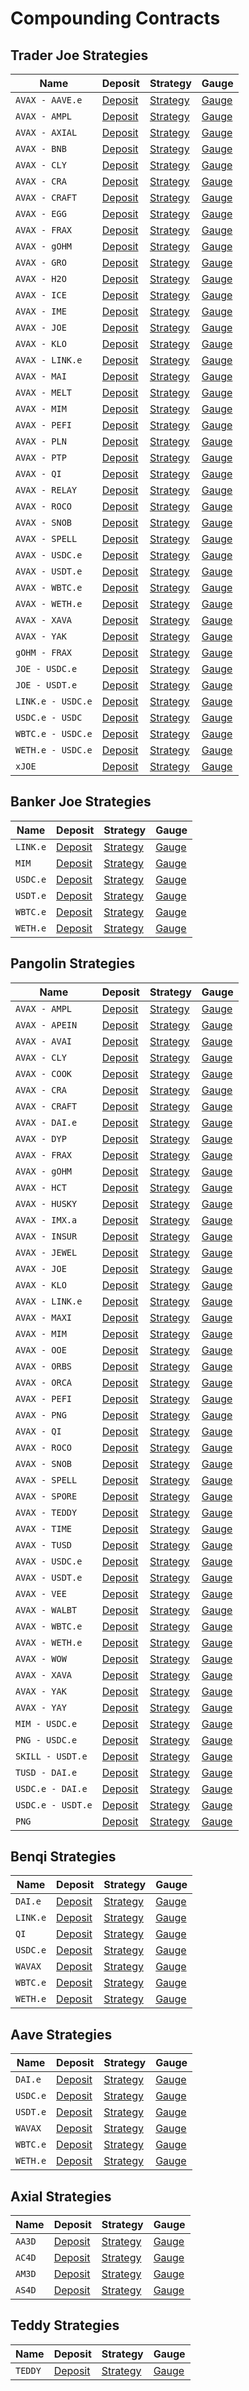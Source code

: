 # Compounding Contracts

## Trader Joe Strategies

Name | Deposit | Strategy | Gauge
--- | --- | --- | ---
`AVAX - AAVE.e` | [Deposit](https://snowtrace.io/address/0xE7FfFc0D15fc238F8F1AcC40Db5B5A0240Fb116a) | [Strategy](https://snowtrace.io/address/0xc487FD871031ba788aEa388557Ceb2C0E8BFeACd) | [Gauge](https://snowtrace.io/address/0x39890e771a2012b53144e2c3345Ef38ef6A31A9f)
`AVAX - AMPL` | [Deposit](https://snowtrace.io/address/0x12Fc6aB54FBfa9B582C3eD9e39B05CF933c6AFeb) | [Strategy](https://snowtrace.io/address/0xC95cA1b7C329A0208E6FA8C071FF62176876Fe6d) | [Gauge](https://snowtrace.io/address/0x1d42640b9fb623496DE6A7340a0a58E5ff19d1d8)
`AVAX - AXIAL` | [Deposit](https://snowtrace.io/address/0xa9ebe7B640F65077c16803Ff1275D790796038a0) | [Strategy](https://snowtrace.io/address/0x0Ab2EA5c4172928D988CFe3E1969C864E15BFdeE) | [Gauge](https://snowtrace.io/address/0xFA5A332faEf127E5fe5e0051ec19682d3D35f762)
`AVAX - BNB` | [Deposit](https://snowtrace.io/address/0xc33b19c3d166CcD844aeDC475A989F5C0FC79E43) | [Strategy](https://snowtrace.io/address/0x63e46c6DAC4B15Ef74eC8DdC4E80721A32B1649C) | [Gauge](https://snowtrace.io/address/0x750706E95F4AF537BCcD76B77e06D2d55be384BF)
`AVAX - CLY` | [Deposit](https://snowtrace.io/address/0x702999Be42a3F5B47c7B983BF445B1607b846630) | [Strategy](https://snowtrace.io/address/0xD8E3c23F483933D6B7b9DCb89A7d2c605fAeD0cB) | [Gauge](https://snowtrace.io/address/0x89d6eD648200B66A84F90d178E6668213bF2CFcE)
`AVAX - CRA` | [Deposit](https://snowtrace.io/address/0xE61E5291ba241027b10064ac0c99411aa51DAC52) | [Strategy](https://snowtrace.io/address/0xCF5cA9aC98E292BD1d96A3c750f652367104036d) | [Gauge](https://snowtrace.io/address/0xEdB0aBe108b36634d40685f2725Cb7c84cECFD68)
`AVAX - CRAFT` | [Deposit](https://snowtrace.io/address/0x18b608c54440b3a952A8BA6948A2A971A1aC97A2) | [Strategy](https://snowtrace.io/address/0x923023B9cA78a1da7a5135B3E6b9750adC3FF66f) | [Gauge](https://snowtrace.io/address/0x53fcE4a05abebc619003f79c3695a5fABBFF2f7D)
`AVAX - EGG` | [Deposit](https://snowtrace.io/address/0x42a8Bcb58e8507c8987Ca59374DaF5aeF4974BFB) | [Strategy](https://snowtrace.io/address/0xe190692bF6c3DA53B207a5F1893b05859190DD83) | [Gauge](https://snowtrace.io/address/0xe0492CE0abdf701969BeD3f77147a8E43F537211)
`AVAX - FRAX` | [Deposit](https://snowtrace.io/address/0x620BA147D7fFf419B18eC99335C9691c4c0940D1) | [Strategy](https://snowtrace.io/address/0x4762418fC2bb0A2A930aBe5D60333d23fB52C6e3) | [Gauge](https://snowtrace.io/address/0x5aF4163E9a55e666b02E9Cd2D071E28BAeA0434e)
`AVAX - gOHM` | [Deposit](https://snowtrace.io/address/0xd12661461b09C5f440191d90FcA907769453Cdf0) | [Strategy](https://snowtrace.io/address/0x3c946F6D5D7567486d506559F1706001871884c3) | [Gauge](https://snowtrace.io/address/0xb2a66a60D74E908F90665c13898DD431B8e9D21A)
`AVAX - GRO` | [Deposit](https://snowtrace.io/address/0x82A4F9e0F3612227Dc86D293244467935A96c7dB) | [Strategy](https://snowtrace.io/address/0x6e0F5DE3d2a4d458345ECDf2Fb3B1DC286FC8F75) | [Gauge](https://snowtrace.io/address/0xea4CC3192d2CFe76F968890BD611B332f53Fbac4)
`AVAX - H2O` | [Deposit](https://snowtrace.io/address/0x3CE30991623Dc1398C10A9f933D7a614A42Cc597) | [Strategy](https://snowtrace.io/address/0x7849Ec4B73f08370E4686eB0F54c53D0B13fc277) | [Gauge](https://snowtrace.io/address/0x266f912e789c98c9ae1E63B5c09E0D374bdd88e6)
`AVAX - ICE` | [Deposit](https://snowtrace.io/address/0x2919641D1069A9aF9675B977f96d8CCC725eA0F1) | [Strategy](https://snowtrace.io/address/0x74c8f08485a7e9236829553B9f14ed8Eb878C8d3) | [Gauge](https://snowtrace.io/address/0x42A639c6A590fb9dF04c963ae9E51944ABc1e46f)
`AVAX - IME` | [Deposit](https://snowtrace.io/address/0xe6d20Fc3fC82c8526994d9923b2BbbDd69B227D6) | [Strategy](https://snowtrace.io/address/0x8d38ed04F489F973d2eb497965F084531504fF7d) | [Gauge](https://snowtrace.io/address/0x05984747755d588A345D8c4c5dd1F6CEA6f89aE0)
`AVAX - JOE` | [Deposit](https://snowtrace.io/address/0xcC757081C972D0326de42875E0DA2c54af523622) | [Strategy](https://snowtrace.io/address/0x22b79F4859daEE9E1C1CA83862f4161585E488de) | [Gauge](https://snowtrace.io/address/0x606E5d9F9d368C2f049431D876C7d1cAb4eD988F)
`AVAX - KLO` | [Deposit](https://snowtrace.io/address/0xf6E8432EF7d85Ae1202Dc537106D3696eBB27769) | [Strategy](https://snowtrace.io/address/0x3aC78a7CC3C92BeFAaE9B59D4385a10403fB7c55) | [Gauge](https://snowtrace.io/address/0x185B384e13fD2e79E1d974CC470E4C1a8ae7FC43)
`AVAX - LINK.e` | [Deposit](https://snowtrace.io/address/0xfAa4f21A8Ef346370d00F1a7693FdC5D87C3e12a) | [Strategy](https://snowtrace.io/address/0x7dAb11288C0cEeC05DE1B4694591cc2252B9d5F5) | [Gauge](https://snowtrace.io/address/0x760598Fc18DE7B31368a2F82F3C0445b4f73c7C9)
`AVAX - MAI` | [Deposit](https://snowtrace.io/address/0x5b227c2D55f5FDD084a86B8EF0C8BF1EaBa8b8d3) | [Strategy](https://snowtrace.io/address/0x848f8b5E78cb509e1ce49179Cc9Ad1D278A50D46) | [Gauge](https://snowtrace.io/address/0x86B4f0A1258Ed2D8cd71E217e7f6eBFD5bF63c23)
`AVAX - MELT` | [Deposit](https://snowtrace.io/address/0x8b382e9badB63CeaB38C7D4Cc649E9983bDd6d34) | [Strategy](https://snowtrace.io/address/0x9F38233653606E6A12255e15103cAAe92d0E483d) | [Gauge](https://snowtrace.io/address/0xeDcC8D948b9F07fd92574874f1Bc408170e97Dac)
`AVAX - MIM` | [Deposit](https://snowtrace.io/address/0xf561EAE92039ab1540a75FDFD50ce8C6800bC078) | [Strategy](https://snowtrace.io/address/0xAFCa35AE5Dd4D8FC900AD7b08d7f3e96E498B2B8) | [Gauge](https://snowtrace.io/address/0x6C505f553A07E04B1E059D4aA8fe1C72c0aD7D97)
`AVAX - PEFI` | [Deposit](https://snowtrace.io/address/0x68691a1e8eAAE3dFDcC300BbC0d6D3902bA06E8d) | [Strategy](https://snowtrace.io/address/0x9A211A969aaD6Dcc5E49952bFCC6769e6EA828a7) | [Gauge](https://snowtrace.io/address/0x3feB0170AF30Ee17ab34fd008d4e0cC57ee3Aacf)
`AVAX - PLN` | [Deposit](https://snowtrace.io/address/0xa15000C4a476c04442FC4712263fFa35E98121BD) | [Strategy](https://snowtrace.io/address/0xaAD354a34c11df4781F0C9982721E59F712AbD08) | [Gauge](https://snowtrace.io/address/0x8c302d54be1BA5e55f47E89109eaDfDAe79F5123)
`AVAX - PTP` | [Deposit](https://snowtrace.io/address/0x0377c3e6072bEa5cb34a19adce67394373AeD04B) | [Strategy](https://snowtrace.io/address/0xdE138F00685F6dd2920AFfF1B012EB114050b305) | [Gauge](https://snowtrace.io/address/0x09A3C4E9c61adBd8826F405d7D290e3DB6249F81)
`AVAX - QI` | [Deposit](https://snowtrace.io/address/0x9937dD4aaaCfD77BD34a88f9282fAe36fAE364f9) | [Strategy](https://snowtrace.io/address/0x98019f3faa175329b1016BD58bf03cC387261F27) | [Gauge](https://snowtrace.io/address/0x51E4478e19554b06aD813fFC2ba804cD13f00AA4)
`AVAX - RELAY` | [Deposit](https://snowtrace.io/address/0x8C4185D7303c7865a45B46d705F40a8FAAd43Add) | [Strategy](https://snowtrace.io/address/0x90d6f39E931E519738702149D01f7fEF87c752d8) | [Gauge](https://snowtrace.io/address/0x49e465b776cD1e95D51a737A2845c78169E19C4E)
`AVAX - ROCO` | [Deposit](https://snowtrace.io/address/0xeD69BA2c371aaD5E34ad42E57ad0a427F5ee6515) | [Strategy](https://snowtrace.io/address/0xfaF355a32271d569e957a2b54c450631252a81A7) | [Gauge](https://snowtrace.io/address/0xfbb4AaF26eba455F0C864E7Be55088987eB48967)
`AVAX - SNOB` | [Deposit](https://snowtrace.io/address/0x8b2E1802A7E0E0c7e1EaE8A7c636058964e21047) | [Strategy](https://snowtrace.io/address/0xAff50d65fe5B97FAf7CBE429E3CE594fBC1F4c58) | [Gauge](https://snowtrace.io/address/0xbfb39cf60b4598B1EEc796838faF874f6c41289B)
`AVAX - SPELL` | [Deposit](https://snowtrace.io/address/0xec54A22B53EE66a77C5F26F860c6913472199661) | [Strategy](https://snowtrace.io/address/0xF4a9A9a26E26843A3d4Cfa450A36233C3e1635C6) | [Gauge](https://snowtrace.io/address/0x52f994801126A573c60F5b0666766742F8a24A4e)
`AVAX - USDC.e` | [Deposit](https://snowtrace.io/address/0xf25f6f5dad18a16033d05c1f2F558119665fDEF4) | [Strategy](https://snowtrace.io/address/0x753949E85E50ede6B800D0dFD1e8d1882B966Bb2) | [Gauge](https://snowtrace.io/address/0x6F5a949Bd831E6Ad921690c29C981FA9B0466095)
`AVAX - USDT.e` | [Deposit](https://snowtrace.io/address/0xc72901E3dBE5258728B329352fC4742f4966Bc1f) | [Strategy](https://snowtrace.io/address/0x92dAD9EA5027Df9A3f1417E2597DA718c9DDAC5F) | [Gauge](https://snowtrace.io/address/0xC634e98c9d1b57a8e8Ea4B4767C66d049B693Ad0)
`AVAX - WBTC.e` | [Deposit](https://snowtrace.io/address/0x5c52587bD441A6e6916D2C2d32A84735b9Ee4ccD) | [Strategy](https://snowtrace.io/address/0x5eED5F460aC62AF90147df981C6BF29C7B166919) | [Gauge](https://snowtrace.io/address/0xBc1fd03A8F153cBB5F0dbbf1f67442b886120650)
`AVAX - WETH.e` | [Deposit](https://snowtrace.io/address/0xe13E1a491eDc640b0591D70390897620f31bbF6E) | [Strategy](https://snowtrace.io/address/0x6f69C5819c42659AF865d28C0E6Ea5dCf3F1E41F) | [Gauge](https://snowtrace.io/address/0x4360a7a98f7618232e1fEb3568d7bD8015254689)
`AVAX - XAVA` | [Deposit](https://snowtrace.io/address/0x0B2C4f6C54182EDeE30DFF69Be972f9E04888321) | [Strategy](https://snowtrace.io/address/0x7F623a88180BD44773Aa89de41E53909Fcfe34da) | [Gauge](https://snowtrace.io/address/0x8De1b4015E9313fF381eBF95F3393BBCA6Bf1D15)
`AVAX - YAK` | [Deposit](https://snowtrace.io/address/0x9854F6615f73e533940F90FfE8DB1eAFB424A3c7) | [Strategy](https://snowtrace.io/address/0xcd19F93C12333a4f22892eeed04AD31b13A54658) | [Gauge](https://snowtrace.io/address/0xb1516a54C097E59c7265633EcdA2739A612006f3)
`gOHM - FRAX` | [Deposit](https://snowtrace.io/address/0xeea1A5A847D891FF298Fa33f5Ba9E5603bb3384c) | [Strategy](https://snowtrace.io/address/0xf5BF0C6604Da17c255eF65117cB66bfFD2322a40) | [Gauge](https://snowtrace.io/address/0xc3eAC23bE0C89EBabB4323BF8E1B42C4f0D2B4aD)
`JOE - USDC.e` | [Deposit](https://snowtrace.io/address/0xDe9f979fEdf595FcfD1D09c85d194C700678cC83) | [Strategy](https://snowtrace.io/address/0x351d699550c2C194554D77A7763F51eFDe2cEE22) | [Gauge](https://snowtrace.io/address/0x9b9F3dAd347F2c7e563D1ee8dae32AB9338Abd44)
`JOE - USDT.e` | [Deposit](https://snowtrace.io/address/0xB26A7f2bCA1De2E6BFf411D2ce04ca6C3285e0E8) | [Strategy](https://snowtrace.io/address/0x08c89728f1145CB0f2740A91Fcd58AE923EE5148) | [Gauge](https://snowtrace.io/address/0x69406A377C0dF70323ef83DDa883452F842955B3)
`LINK.e - USDC.e` | [Deposit](https://snowtrace.io/address/0xc28F8a82018c0b92C903Fc2D3013381b7e6ae3d5) | [Strategy](https://snowtrace.io/address/0x5Ce0C1C84499AbEACbf1d63aAAc5CC6B5EA25C67) | [Gauge](https://snowtrace.io/address/0xE2b112dde9A8cE59C7DC486315cdf88924Efa71a)
`USDC.e - USDC` | [Deposit](https://snowtrace.io/address/0xA562f95dB32A0D72e0692f731BBfb9E20648870B) | [Strategy](https://snowtrace.io/address/0x59FE2e91c8A42C59CF09d437E5b192c8438cD8E9) | [Gauge](https://snowtrace.io/address/0x22ec75A6BC9D8f2b828615820c98811c6712B303)
`WBTC.e - USDC.e` | [Deposit](https://snowtrace.io/address/0xAFB27fB1c5bd91A80d18A321D6dC09aDd6a94219) | [Strategy](https://snowtrace.io/address/0x51Ed80385Ec034cb6D2eb064009fD902c45cEA3e) | [Gauge](https://snowtrace.io/address/0x6579aabb842253e68eD8586cE6c1E288AA511120)
`WETH.e - USDC.e` | [Deposit](https://snowtrace.io/address/0x5586630339C015dF34EAB3Ae0343D37BE89671f9) | [Strategy](https://snowtrace.io/address/0xA9204E10fB899bBe8005ba4aA799091c1601AD29) | [Gauge](https://snowtrace.io/address/0x82Ca9B36922B3c9D6e45696FF1Fbf979eef8adEB)
`xJOE` | [Deposit](https://snowtrace.io/address/0x8c06828A1707b0322baaa46e3B0f4D1D55f6c3E6) | [Strategy](https://snowtrace.io/address/0x4B5f643489965bd9383A578c5FB55808Caa4F225) | [Gauge](https://snowtrace.io/address/0xE19AF15e4E8a62Ae13C29e2f6B1d9BBbFd7D6BA1)

## Banker Joe Strategies

Name | Deposit | Strategy | Gauge
--- | --- | --- | ---
`LINK.e` | [Deposit](https://snowtrace.io/address/0x6C6B562100663b4179C95E5B199576f2E16b150e) | [Strategy](https://snowtrace.io/address/0x997FbBbb0957Ace0512f38a23f5cfFafFc2172f9) | [Gauge](https://snowtrace.io/address/0xCda550C9cb6616E7e48ce3511eA47FE64851819E)
`MIM` | [Deposit](https://snowtrace.io/address/0x3aAF997FdDA51eBb0918e3E59021f5FDE52444d8) | [Strategy](https://snowtrace.io/address/0xd3829B16a2A7338a15078c541BA331E49D635E29) | [Gauge](https://snowtrace.io/address/0x55839d98536348825aB31c0c1263fbE814Bf649a)
`USDC.e` | [Deposit](https://snowtrace.io/address/0x8C9fAEBD41c68B801d628902EDad43D88e4dD0a6) | [Strategy](https://snowtrace.io/address/0xbACa6772f7313f5852eAeF64119b606629329186) | [Gauge](https://snowtrace.io/address/0x318AC6831Ba4838BDC3F6A9B7b998A73efD061Ee)
`USDT.e` | [Deposit](https://snowtrace.io/address/0xc7Ca863275b2D0F7a07cA6e2550504362705aA1A) | [Strategy](https://snowtrace.io/address/0x9f8eeAe99578882fF045D65441B75a85bA11c8c2) | [Gauge](https://snowtrace.io/address/0x1F5D44E5aB4804183B523B337DD289075e2616Dd)
`WBTC.e` | [Deposit](https://snowtrace.io/address/0xfb49ea67b84F7c1bBD825de7febd2C836BC4B47E) | [Strategy](https://snowtrace.io/address/0x794792E97c23cd95524A955C79292bdD14245EA3) | [Gauge](https://snowtrace.io/address/0xB57944317ca5A32bf8Db871d4C5fc87072524d5F)
`WETH.e` | [Deposit](https://snowtrace.io/address/0x49e6A1255DEfE0B194a67199e78aD5AA5D7cb092) | [Strategy](https://snowtrace.io/address/0x7322fd7b3B4F213F003355cdFef62fdac1d0D58a) | [Gauge](https://snowtrace.io/address/0xAF5b1225D0106b0eb0c9Ca163a398369fa17b483)

## Pangolin Strategies

Name | Deposit | Strategy | Gauge
--- | --- | --- | ---
`AVAX - AMPL` | [Deposit](https://snowtrace.io/address/0xeEc0b6B6Af1a5Ec3571Ca5E219511bbd630F0477) | [Strategy](https://snowtrace.io/address/0xdc5Fc3178D5f140206530c7E817144B90f1A8eEC) | [Gauge](https://snowtrace.io/address/0xFecac8049f15F731a069654B7b84d74D5CB50308)
`AVAX - APEIN` | [Deposit](https://snowtrace.io/address/0x192ae260676Ba79ccc57A6f4Ed692Bfe371658b9) | [Strategy](https://snowtrace.io/address/0xF7E5CA8456CEBEdA6Dd51cFf2b0ae8Ce1fa58F65) | [Gauge](https://snowtrace.io/address/0x36f6702dA28424aBdFDf55827DC598ab6A064Bcd)
`AVAX - AVAI` | [Deposit](https://snowtrace.io/address/0xCb99CFaF774eec0F4600B610Bc429204a8b9DddE) | [Strategy](https://snowtrace.io/address/0x7CD232a7c94BE0fb64880f3AB68855Cd164f703A) | [Gauge](https://snowtrace.io/address/0xb211a55E9E9ae461cf96857616265bf8142Bef19)
`AVAX - CLY` | [Deposit](https://snowtrace.io/address/0x4aB4944Bf4D376b9914Ae4b81E7C31Ff88d633b8) | [Strategy](https://snowtrace.io/address/0xfC4C187b5b2379403D50561A577A45f8758586BA) | [Gauge](https://snowtrace.io/address/0xC7D14e80d612588950C714a148a7f34fe3068cc7)
`AVAX - COOK` | [Deposit](https://snowtrace.io/address/0x53A646A61038F05e7E4584B367FDfabcF62e0844) | [Strategy](https://snowtrace.io/address/0x4E36D0c4CE14A62ca0B3bba9d786Cf7fC1EAe9bd) | [Gauge](https://snowtrace.io/address/0x5759192eccF9DdF64dE878fEd41A21A6aE37974c)
`AVAX - CRA` | [Deposit](https://snowtrace.io/address/0xa8ab5Ad340A3A728C835f93190357088C8aD5225) | [Strategy](https://snowtrace.io/address/0x82491550DaA8365ac4a5121e143D1759f4D5ADed) | [Gauge](https://snowtrace.io/address/0x280556506cAaD1ba21BE57e073508cf1Fa27BacE)
`AVAX - CRAFT` | [Deposit](https://snowtrace.io/address/0xA6c0a88Fcc92EE0a40faAA988EEe1bf4Af4d04C9) | [Strategy](https://snowtrace.io/address/0x6c9f1Aa3060797D51b63dDbA5D650056330910a9) | [Gauge](https://snowtrace.io/address/0xEF70c1B68D915Cc2e88eDba5dDcA99f9Cf0CE217)
`AVAX - DAI.e` | [Deposit](https://snowtrace.io/address/0x56A6e103D860FBb991eF1Afd24250562a292b2a5) | [Strategy](https://snowtrace.io/address/0x972CE57943eC6e556d46D1BbF2182E74BEee247a) | [Gauge](https://snowtrace.io/address/0x836c7aAFeb4dc06Ab628283dfB9cAdf145d80627)
`AVAX - DYP` | [Deposit](https://snowtrace.io/address/0xf4a591BeaC3A4D864C3293477bBD3f86880ADa16) | [Strategy](https://snowtrace.io/address/0x68FAf4DD1566062ABf0A21A8AeAf3A9658C0B659) | [Gauge](https://snowtrace.io/address/0x5e183333e0113109Ed657b58b0EaB2c3aC03fCcc)
`AVAX - FRAX` | [Deposit](https://snowtrace.io/address/0x8a9d06976073715461D66d595523a06C7B5c5313) | [Strategy](https://snowtrace.io/address/0x2bA0fA57188A0d8ff1271B18fCC088658173578f) | [Gauge](https://snowtrace.io/address/0x8670E82e0A38046Eb89202CDeC5f1F099efab9d0)
`AVAX - gOHM` | [Deposit](https://snowtrace.io/address/0x2a1D2D2Fdb76AB3baB6ba424612dDAFc5750de59) | [Strategy](https://snowtrace.io/address/0x08f49bb40aE8b988fb507Ac10aEa55487FA73ef9) | [Gauge](https://snowtrace.io/address/0xEaB12117c7d5695F7fFde6b599C2b4A13d2EE31f)
`AVAX - HCT` | [Deposit](https://snowtrace.io/address/0xe720fca4cfF42F03eC01A12F23592b731A43EDCf) | [Strategy](https://snowtrace.io/address/0x157A9673Fa05288bF3dd5D41Bc47D4f84C2E2c1a) | [Gauge](https://snowtrace.io/address/0x90C7AdcfD0c6DfeB19Ca7a5FC1D8C76Dee55D4eE)
`AVAX - HUSKY` | [Deposit](https://snowtrace.io/address/0x150Bc67072c2dB7c55D83302B7dA7D930Eed1c3E) | [Strategy](https://snowtrace.io/address/0x480e824BA63c9B8dA527E4b1aF8266EEaC27a27D) | [Gauge](https://snowtrace.io/address/0xa316786c3c965B0F65dB2a9806cDF4b8067eB89C)
`AVAX - IMX.a` | [Deposit](https://snowtrace.io/address/0x28a5e50d0841d7AC5d858A76a1C54f27baB6Eda9) | [Strategy](https://snowtrace.io/address/0x86d7abcbde8c55999Aa73f459be140d672ddB70d) | [Gauge](https://snowtrace.io/address/0x3F94Af99e61524FCE83bb7F99AA041B917592a9a)
`AVAX - INSUR` | [Deposit](https://snowtrace.io/address/0x433de3528fe278a6B16072dd5389df8af3DcdD8c) | [Strategy](https://snowtrace.io/address/0x49Fe0b97B5C193fa181a39f7C68Aa6BDf0899E5f) | [Gauge](https://snowtrace.io/address/0x95118B2325d309AB220e4BAbB7758887F8bf4521)
`AVAX - JEWEL` | [Deposit](https://snowtrace.io/address/0x7F00E024cA3C514a1c9228f89F96dB0dcb6cE04F) | [Strategy](https://snowtrace.io/address/0x8df22F5dF3bE78B69Ab28d28fdd7649a9A7d6f07) | [Gauge](https://snowtrace.io/address/0xA9b3cBF38d796e55B2904FD4a0500adE3eB6e5DB)
`AVAX - JOE` | [Deposit](https://snowtrace.io/address/0x98C64DE8118eF067Fe8e3756d77FF134270A94Ad) | [Strategy](https://snowtrace.io/address/0xB897E1b11e2A84d75932D68bc7c638544292160F) | [Gauge](https://snowtrace.io/address/0x1c15aA0537E356929169Bd7bAE84C5d82d076d58)
`AVAX - KLO` | [Deposit](https://snowtrace.io/address/0x17FD2418bcae447Ab383a437e4991F5536646681) | [Strategy](https://snowtrace.io/address/0x043Ae05B10BdbF14ce53f0519E7Ff985d83EBCaD) | [Gauge](https://snowtrace.io/address/0x5970Fc50E3cBe5ffbe544c2C91bd94475fCC2409)
`AVAX - LINK.e` | [Deposit](https://snowtrace.io/address/0x08D5Cfaf58a10D306937aAa8B0d2eb40466f7461) | [Strategy](https://snowtrace.io/address/0xfBba29DFA336a93a2a7Bd1D9E82496F91D109005) | [Gauge](https://snowtrace.io/address/0xC57B205cA66f04329fb24567460D14Ed92E5e73A)
`AVAX - MAXI` | [Deposit](https://snowtrace.io/address/0xA96f7AfD4651319Be90bbA35175FBCBd6758e79f) | [Strategy](https://snowtrace.io/address/0x6caaE95c36464509C73195B2c726ff7115bAE8eC) | [Gauge](https://snowtrace.io/address/0xA05d86F08EDF40b33343cf1761Cee4349527b97d)
`AVAX - MIM` | [Deposit](https://snowtrace.io/address/0x09d5f6DC51485985ef248d9Ea796B349134595fc) | [Strategy](https://snowtrace.io/address/0x23aBC50f401589Dc8295CF49f3226107EFab8b03) | [Gauge](https://snowtrace.io/address/0xc199A791b6A4C1aC0FC76167fd120fbF8de0CfA8)
`AVAX - OOE` | [Deposit](https://snowtrace.io/address/0xFe128e46E6C450662d4Dcf361e740e787cDBce50) | [Strategy](https://snowtrace.io/address/0x47F03750eAD827656b7027386Dc6b5d928aAeC43) | [Gauge](https://snowtrace.io/address/0x5f09Ff88F8E7A85B8d614B54785146d10552C534)
`AVAX - ORBS` | [Deposit](https://snowtrace.io/address/0xD4ADAD0cA62bC5B504DcF302c85E649E6175424f) | [Strategy](https://snowtrace.io/address/0x2c4e0425160BB45AbB3Fc7aC72Fd3D3fef013466) | [Gauge](https://snowtrace.io/address/0x0202Bc153066c9524e5cD13f5d828356391941D0)
`AVAX - ORCA` | [Deposit](https://snowtrace.io/address/0xDcC59A5163d8C74852172869D332CC4eD0a1d4FC) | [Strategy](https://snowtrace.io/address/0x59A07B9cfD80E962FCe2cB0992Dd62Fddf4be1bC) | [Gauge](https://snowtrace.io/address/0xbcb0F17da04EAFcd3B4C05AD00cE129e2f5B057a)
`AVAX - PEFI` | [Deposit](https://snowtrace.io/address/0x5fb4d08bCBD444fDD5a0545fdB0C86783D186382) | [Strategy](https://snowtrace.io/address/0xaBDA973019b4038Dca46A75ba4Ac6066FDf2E45f) | [Gauge](https://snowtrace.io/address/0x6914Cd86BDf0b46f7257Bc0E0a994174d5fD6C27)
`AVAX - PNG` | [Deposit](https://snowtrace.io/address/0x621207093D2e65Bf3aC55dD8Bf0351B980A63815) | [Strategy](https://snowtrace.io/address/0xD8d665fbafb87a1baF80CD7d72171CB664dE12c4) | [Gauge](https://snowtrace.io/address/0xB99459c049aeE1AdB8b8E4E422bFDBc7081B2FAc)
`AVAX - QI` | [Deposit](https://snowtrace.io/address/0xeEc21abC6daD38A8515a7C3388E5ef962Cd960e6) | [Strategy](https://snowtrace.io/address/0x0E2A701e6BD06c8C5B00f37B03689a42E251De1b) | [Gauge](https://snowtrace.io/address/0x846bBe49dA91d4CD4f65c25bc62193127116bCd0)
`AVAX - ROCO` | [Deposit](https://snowtrace.io/address/0x026402B96A3EBDeaE03B70E4C197D70a8f33B295) | [Strategy](https://snowtrace.io/address/0x765Fbb8BE0eB3434c0aac07c9B3Bf02Db4bCED3E) | [Gauge](https://snowtrace.io/address/0x8Fa6d42eDfdaBe9af2A7c85771242a67dE11eb75)
`AVAX - SNOB` | [Deposit](https://snowtrace.io/address/0xF4072358C1E3d7841BD7AfDE31F61E17E8d99BE7) | [Strategy](https://snowtrace.io/address/0x0BCF9DCa633DCE9A519BF809535beb60900d3b24) | [Gauge](https://snowtrace.io/address/0x57D37BCe66597459dfe2A69a02cDdf41D8e71842)
`AVAX - SPELL` | [Deposit](https://snowtrace.io/address/0xe90A5cEdABe829B5dCf596b326ef03e74ae60faB) | [Strategy](https://snowtrace.io/address/0x93147a33cD2Faa75f201dB7A9f13abd7BE7f1F9D) | [Gauge](https://snowtrace.io/address/0x1809C74Ad83b5931BBb0362c1A8179c728843a58)
`AVAX - SPORE` | [Deposit](https://snowtrace.io/address/0x27f8FE86a513bAAF18B59D3dD15218Cc629640Fc) | [Strategy](https://snowtrace.io/address/0xd61336CeA581D9C99fE73bff1FBf2E9082B230dc) | [Gauge](https://snowtrace.io/address/0x7325E1597D48dc43aD9eaA5Dfd64Ecc14cAAF976)
`AVAX - TEDDY` | [Deposit](https://snowtrace.io/address/0x42E1CDd48884C9027E965600B4A725a91D27255b) | [Strategy](https://snowtrace.io/address/0x6b0F6e341E6E8A6Fd9996Db5cC6d1E13a3Fc6a42) | [Gauge](https://snowtrace.io/address/0x300cB5a123847B597d9d6D8cd7305006382BfCD2)
`AVAX - TIME` | [Deposit](https://snowtrace.io/address/0x2b48ff2cA4374562CDEea82534519076105663F2) | [Strategy](https://snowtrace.io/address/0x2EB7B6D232C0446ec5424296e7F3E424b55514D5) | [Gauge](https://snowtrace.io/address/0x0F45c020A1Ae4C7d1F905830f28F8Bc8fdCa6Fc9)
`AVAX - TUSD` | [Deposit](https://snowtrace.io/address/0xfe1A87Cc4a2144f7eBb7d731bE80bF0e4CC6E909) | [Strategy](https://snowtrace.io/address/0xffA285481745ccE2E02a4eA6e51Ce1EF44cbd9C7) | [Gauge](https://snowtrace.io/address/0xb7459a44f330392f0E57554266F6333150B33d13)
`AVAX - USDC.e` | [Deposit](https://snowtrace.io/address/0xd63359ff51BF1217730ae2C37979242B1a3f7c53) | [Strategy](https://snowtrace.io/address/0x88569a232c84B3DDa282bfcF2BDc88E5143e8060) | [Gauge](https://snowtrace.io/address/0xdBed559AA8336Eca7a23f18b601C9B6BF23375D5)
`AVAX - USDT.e` | [Deposit](https://snowtrace.io/address/0x7CC8068AB5FC2D8c843C4b1A6572a1d1E742D7c8) | [Strategy](https://snowtrace.io/address/0x721E9945a95242C48Cff85f6336eA8210172cC05) | [Gauge](https://snowtrace.io/address/0x29b9E36FB4f3b28d873cD6E9da64F8ab9EF5e76D)
`AVAX - VEE` | [Deposit](https://snowtrace.io/address/0xc8AA857291B6622A212D4C32eecCcFBd6D06E685) | [Strategy](https://snowtrace.io/address/0xd900deB68Fee93cEE62A35fdcb0Cf21214653566) | [Gauge](https://snowtrace.io/address/0x13B0E3656e42f7ebb295BaCaaEc46d21AC1d7e4f)
`AVAX - WALBT` | [Deposit](https://snowtrace.io/address/0x322094FDB02677E7a993E735826c9E183fc605a6) | [Strategy](https://snowtrace.io/address/0xE9141904272BB15b4913E3730eaE7cf17908423B) | [Gauge](https://snowtrace.io/address/0xC2a09e4753bB62eF8e18b86aA1D4D8Ba40DAb14A)
`AVAX - WBTC.e` | [Deposit](https://snowtrace.io/address/0x04A3B139fcD004b2A4f957135a3f387124982133) | [Strategy](https://snowtrace.io/address/0xEC650443E4818Cb6e7caDB75377CFD08A060b560) | [Gauge](https://snowtrace.io/address/0x515234c282b56BE0AB500Fbba8763Cf79De24fAC)
`AVAX - WETH.e` | [Deposit](https://snowtrace.io/address/0xfEC005280ec0870A5dB1924588aE532743CEb90F) | [Strategy](https://snowtrace.io/address/0xe1BA5e7feb54e50d02985a6781817e04EfE44643) | [Gauge](https://snowtrace.io/address/0xe685b2138A3A0FA1dB484C59F7bAAcF9A116Cd01)
`AVAX - WOW` | [Deposit](https://snowtrace.io/address/0xca26bF455974B85df3Ed9cfdbf0B620D616738BF) | [Strategy](https://snowtrace.io/address/0x519145555A961b9cc59FD834790840389BD584b1) | [Gauge](https://snowtrace.io/address/0x94000aB44cAe3644B31005a303bEa6F6ecc60B63)
`AVAX - XAVA` | [Deposit](https://snowtrace.io/address/0x6AB8DAC517c244f53D86a155a14064E86c2dE653) | [Strategy](https://snowtrace.io/address/0x40a3cCD8Fdd23dBB41D004873811c4efFAa4c924) | [Gauge](https://snowtrace.io/address/0xF4766bb575f548b2E4E5E0102F32E52e1cdce476)
`AVAX - YAK` | [Deposit](https://snowtrace.io/address/0x1BF90bdeb965a76Af56024EF3e70439DEa89bF3f) | [Strategy](https://snowtrace.io/address/0xE6020e41A65d1B4fe1650f767e1062A110aa25Da) | [Gauge](https://snowtrace.io/address/0x0Ee98F4D8008F5eda35A601826933c3cc16d603F)
`AVAX - YAY` | [Deposit](https://snowtrace.io/address/0xD7601D15ce8D207Ef01f2e45c6e24Fc5A34c393f) | [Strategy](https://snowtrace.io/address/0xB5304d050c5904aA71ceBeD89A1d5b9b5849caC6) | [Gauge](https://snowtrace.io/address/0xcBe09f0D0ACA32A5deEf395C6781Bec7e0bA0759)
`MIM - USDC.e` | [Deposit](https://snowtrace.io/address/0x4c073D1F04EC6208f79C097c239153d3797711D9) | [Strategy](https://snowtrace.io/address/0x335E0F76693664b122702119Fbfc58b768579630) | [Gauge](https://snowtrace.io/address/0x77631532f8c76e209A56D1826c61B5d981D6924a)
`PNG - USDC.e` | [Deposit](https://snowtrace.io/address/0x39259A07C7B21189BF1bC2Bd75967565b3C1F16e) | [Strategy](https://snowtrace.io/address/0x072507DBff9C2BA6E591Ba7E533Fe804d931Dc37) | [Gauge](https://snowtrace.io/address/0xdBc2432422E531577941a57cBb46895d654D7B1E)
`SKILL - USDT.e` | [Deposit](https://snowtrace.io/address/0x32930cFE5B9C5C5d247e36C31837562fDCD68553) | [Strategy](https://snowtrace.io/address/0xb467d6831c115e9Cb6e35Cd700136D61611A1718) | [Gauge](https://snowtrace.io/address/0xdBc58A1150b837FB1aA73981988dE90e1C238Dbf)
`TUSD - DAI.e` | [Deposit](https://snowtrace.io/address/0xA888388f6f54e25e59A99498731e71CA10aAF77a) | [Strategy](https://snowtrace.io/address/0xBc6B1ee6D574B2Bb25565Aff0dcD0959175F9483) | [Gauge](https://snowtrace.io/address/0x2194B40bF9F7d3429E30fC7451cf422c1B3cdcC0)
`USDC.e - DAI.e` | [Deposit](https://snowtrace.io/address/0x162Ed770E1Fb50aA5EA98Bb1bde4c7f7e3063269) | [Strategy](https://snowtrace.io/address/0xDa8a1b7b2C249F4284A8cAF7EDc2271b31CD15D7) | [Gauge](https://snowtrace.io/address/0x159a21281F27bC02f4c58c5F4c2368342e142F4c)
`USDC.e - USDT.e` | [Deposit](https://snowtrace.io/address/0x44b4C308421Df7B8Dfb28a01274788e9279EF06F) | [Strategy](https://snowtrace.io/address/0x0b1442D9fC9fc48DD2af11321F20c4f6A55cD240) | [Gauge](https://snowtrace.io/address/0xFec4d31379C85bB096b9dBc8BA648fB3E17D6349)
`PNG` | [Deposit](https://snowtrace.io/address/0xA22D8FD15FB36aA9e1Db795A78db8b688F6284F6) | [Strategy](https://snowtrace.io/address/0x472174D73e5A5CfFDE80F6E6423F4d1e7B373084) | [Gauge](https://snowtrace.io/address/0x696899b21e4Ca0f6Fc7d3b95bDe174335a4F9a8C)

## Benqi Strategies

Name | Deposit | Strategy | Gauge
--- | --- | --- | ---
`DAI.e` | [Deposit](https://snowtrace.io/address/0x7b2525A502800E496D2e656e5b1188723e547012) | [Strategy](https://snowtrace.io/address/0xc9a6A413FBAf5029A4d4b9Ca9e15efe88c8e70d4) | [Gauge](https://snowtrace.io/address/0x9817017A23B5B443d71BbAc32106658583dFfb19)
`LINK.e` | [Deposit](https://snowtrace.io/address/0x32d9D114A2F5aC4ce777463e661BFA28C8fE9Eb7) | [Strategy](https://snowtrace.io/address/0xbd86DdDf32923763F26A0eB051c35b6442c323fe) | [Gauge](https://snowtrace.io/address/0x3605a13e60C5C40d448262c2665d45f7FF06894F)
`QI` | [Deposit](https://snowtrace.io/address/0x124F5991e1EAD696D3082139154dB787E52f4C87) | [Strategy](https://snowtrace.io/address/0x21997Ab6ee3f5B382067171705c1f4Cc75163a9b) | [Gauge](https://snowtrace.io/address/0x527bb871bf906b3F9D1A78302363a8BdA01FbB58)
`USDC.e` | [Deposit](https://snowtrace.io/address/0xa8981Eab82d0a471b37F7d87A221C92aE60c0E00) | [Strategy](https://snowtrace.io/address/0xb9B9800d18287dDB04296Bd47192daba159d8128) | [Gauge](https://snowtrace.io/address/0xe0d541537f78372DE01C54D1446C0827D542a28A)
`WAVAX` | [Deposit](https://snowtrace.io/address/0xaCF2814cF22fCB08b3dDA331221A52ad7B05639B) | [Strategy](https://snowtrace.io/address/0x2098e8Ce5e24BB6f4984f9667ABd7aDC3d362a33) | [Gauge](https://snowtrace.io/address/0x66f86F4580da4E8f215123f0aE84a7E1Ed59D6F5)
`WBTC.e` | [Deposit](https://snowtrace.io/address/0x8FA104f65BDfddEcA211867b77e83949Fc9d8b44) | [Strategy](https://snowtrace.io/address/0x3DD8c4BB2e3fC4dC42e5D2765093aE9325E49ed6) | [Gauge](https://snowtrace.io/address/0xe067afF54A2c76DE67342Da2660D9C4928fb0734)
`WETH.e` | [Deposit](https://snowtrace.io/address/0x37d4b7B04ccfC14d3D660EDca1637417f5cA37f3) | [Strategy](https://snowtrace.io/address/0x46a6aCd149f7BeA5c469580FEE851dd9F5ba968e) | [Gauge](https://snowtrace.io/address/0x7DA39924647c85A8e286D58C68493aDD22bc84Bd)

## Aave Strategies

Name | Deposit | Strategy | Gauge
--- | --- | --- | ---
`DAI.e` | [Deposit](https://snowtrace.io/address/0xE4543C234D4b0aD6d29317cFE5fEeCAF398f5649) | [Strategy](https://snowtrace.io/address/0xfC26EC0c916B9F573BBDFd1eDa87D5192339Bd5b) | [Gauge](https://snowtrace.io/address/0x927a7796cDe80E8023AA83857da98f314fEF1bAB)
`USDC.e` | [Deposit](https://snowtrace.io/address/0x0c33d6076F0Dce93db6e6103E98Ad951A0F33917) | [Strategy](https://snowtrace.io/address/0xFce6DEe4805Df0C8bb981549E92922485C90861e) | [Gauge](https://snowtrace.io/address/0xb487eE73280ABAC7f7f7969A74Dba9cd58b99920)
`USDT.e` | [Deposit](https://snowtrace.io/address/0x567350328dB688d49284e79F7DBfad2AAd094B7A) | [Strategy](https://snowtrace.io/address/0x1C670E7D2b294E24f71D61F7e0Abf5D51Fad69fE) | [Gauge](https://snowtrace.io/address/0x5c58073fe9ab3e9826709b44604179a138610282)
`WAVAX` | [Deposit](https://snowtrace.io/address/0x951f6c751A9bC5A75a4E4d43be205aADa709D3B8) | [Strategy](https://snowtrace.io/address/0xeFb83D176C6632CF787214B7E130aaCA99d936FF) | [Gauge](https://snowtrace.io/address/0x96605320be018050F9f75423766FaE67D0Aee9Ce)
`WBTC.e` | [Deposit](https://snowtrace.io/address/0xcB707aA965aEB9cB03d21dFADf496e6581Cd7b96) | [Strategy](https://snowtrace.io/address/0x569b2b8254B6887c6A9F310de220506c8e0E2256) | [Gauge](https://snowtrace.io/address/0x40E0A1c9bb9390A9723b4c38c44b12bd81b6Ba76)
`WETH.e` | [Deposit](https://snowtrace.io/address/0x72b7AddaeFE3e4b6452CFAEcf7C0d11e5EBD05a0) | [Strategy](https://snowtrace.io/address/0x297991e25F6C4EcB3d10E9c6Ee55767D6b727b8C) | [Gauge](https://snowtrace.io/address/0xdfe21a36b447E4Bb1EB8655385f5fb9176C5d329)

## Axial Strategies

Name | Deposit | Strategy | Gauge
--- | --- | --- | ---
`AA3D` | [Deposit](https://snowtrace.io/address/0xb4281C75bab70734CDe886A9f6624385e88429CC) | [Strategy](https://snowtrace.io/address/0x351Af4FDd0BdB0Cf6AD31119FEC3465977AB87c2) | [Gauge](https://snowtrace.io/address/0xC3CbA3817831aF8Dd8dFa5D3410F27CfDaAa46C9)
`AC4D` | [Deposit](https://snowtrace.io/address/0xce589add607A2e541EEa8eEFB3544e3B0Ba2dFf9) | [Strategy](https://snowtrace.io/address/0x92794b4789173dc06304238B1c4A2572a95EaE5d) | [Gauge](https://snowtrace.io/address/0x6afe941c4fEAb6B001D8B4Db7eE66B9C9FE47c34)
`AM3D` | [Deposit](https://snowtrace.io/address/0x35c21956ca9876f98059C12F81E31425bB30b53D) | [Strategy](https://snowtrace.io/address/0xC4C6B32567d79b69BB100251D8e3Ec767ad21685) | [Gauge](https://snowtrace.io/address/0xBD9D7D0b5aBa8b2f9fae1481B854660eA93CF086)
`AS4D` | [Deposit](https://snowtrace.io/address/0xB164cA68a881cb7cabaE22fcd2AC02008561d40F) | [Strategy](https://snowtrace.io/address/0xf3e9Fe6760145c1F43347BB540D77a4A4518266a) | [Gauge](https://snowtrace.io/address/0xA3Fa519a177CEe886efDECaaE41Be84D55B88158)

## Teddy Strategies

Name | Deposit | Strategy | Gauge
--- | --- | --- | ---
`TEDDY` | [Deposit](https://snowtrace.io/address/0x593e089a899Fe398a5C9f2799Dd31F1bDA4Cb64e) | [Strategy](https://snowtrace.io/address/0x058484Da4464379D40E423e2cE32a0AFa7Df85D2) | [Gauge](https://snowtrace.io/address/0x5d1E2Ad05A946Ac05f188dAa0BF8c9b010dE356d)

